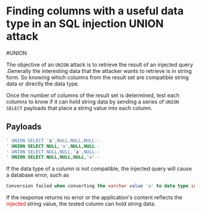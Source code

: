 # Finding columns with a useful data type in an SQL injection UNION attack
#UNION 

The objective of an `UNION` attack is to retrieve the result of an injected query .Generally the interesting data that the attacker wants to retrieve is in string form. So knowing which columns from the result set are compatible string data or directly the data type.

Once the number of columns of the result set is determined, test each columns to know if it can hold string data by sending a series of `UNION SELECT` payloads that place a string value into each column.

## Payloads

```SQL
' UNION SELECT 'a',NULL,NULL,NULL-- 
' UNION SELECT NULL,'a',NULL,NULL-- 
' UNION SELECT NULL,NULL,'a',NULL-- 
' UNION SELECT NULL,NULL,NULL,'a'--
```

If the data type of  a column is not compatible, the injected query will cause a database error, such as

```SQL
Conversion failed when converting the varchar value 'a' to data type int.
```

If the response returns no error or the application's content reflects the <font color="red">injected</font> string value, the tested column can hold string data.

